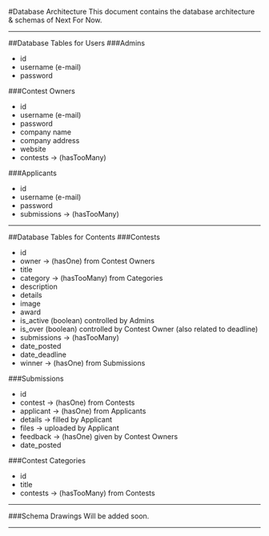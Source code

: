 #Database Architecture
This document contains the database architecture & schemas of Next For Now.


---


##Database Tables for Users
###Admins
- id
- username (e-mail)
- password

###Contest Owners
- id
- username (e-mail)
- password
- company name
- company address
- website
- contests -> (hasTooMany)

###Applicants
- id
- username (e-mail)
- password
- submissions -> (hasTooMany)


---


##Database Tables for Contents
###Contests
- id
- owner -> (hasOne) from Contest Owners
- title
- category -> (hasTooMany) from Categories
- description
- details
- image
- award
- is_active (boolean) controlled by Admins
- is_over (boolean) controlled by Contest Owner (also related to deadline)
- submissions -> (hasTooMany)
- date_posted
- date_deadline
- winner -> (hasOne) from Submissions

###Submissions
- id
- contest -> (hasOne) from Contests
- applicant -> (hasOne) from Applicants
- details -> filled by Applicant
- files -> uploaded by Applicant
- feedback -> (hasOne) given by Contest Owners
- date_posted

###Contest Categories
- id
- title
- contests -> (hasTooMany) from Contests


---


###Schema Drawings
Will be added soon.


---